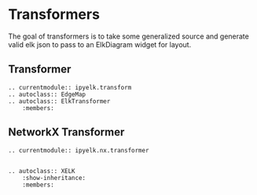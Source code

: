 # Transformers

The goal of transformers is to take some generalized source and generate valid elk json
to pass to an ElkDiagram widget for layout.

## Transformer

```{eval-rst}
.. currentmodule:: ipyelk.transform
.. autoclass:: EdgeMap
.. autoclass:: ElkTransformer
    :members:
```

## NetworkX Transformer

```{eval-rst}
.. currentmodule:: ipyelk.nx.transformer


.. autoclass:: XELK
    :show-inheritance:
    :members:
```
